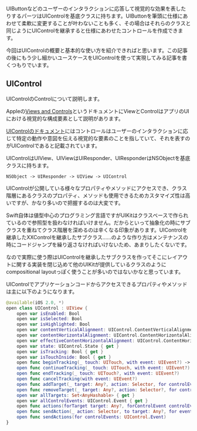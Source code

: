 UIButtonなどのユーザーのインタラクションに応答して視覚的な効果を表したりするパーツはUIControlを基底クラスに持ちます。UIButtonを筆頭に仕様にあわせて柔軟に変更することが叶わないことも多く、その場合はそれらのクラスと同じようにUIControlを継承すると仕様にあわせたコントロールを作成できます。

今回はUIControlの概要と基本的な使い方を紹介できればと思います。この記事の後にもう少し細かいユースケースをUIControlを使って実現してみる記事を書くつもりでいます。　

## UIControl

UIControlのControlについて説明します。

Appleの[Views and Controls](https://developer.apple.com/documentation/uikit/uicontrol)というドキュメントにViewとControlはアプリのUIにおける視覚的な構成要素として説明があります。

[UIControlのドキュメント](https://developer.apple.com/documentation/uikit/uicontrol)にはコントロールはユーザーのインタラクションに応じて特定の動作や意図を伝える視覚的な要素のことを指していて、それを表すのがUIControlであると記載されています。

UIControlはUIView、UIViewはUIResponder、UIResponderはNSObjectを基底クラスに持ちます。

```
NSObject -> UIResponder -> UIView -> UIControl
```

UIControlが公開している様々なプロパティやメソッドにアクセスでき、クラス階層にあるクラスのプロパティ、メソッドも使用できるためカスタマイズ性は高いですが、かなり多いので把握するのは大変です。

Swift自体は値型中心のプログラミング言語ですがUIKitはクラスベースで作られているので参照型を扱わなければいけません。だからといって抽象化の時にサブクラスを重ねてクラス階層を深めるのは辛くなる印象があります。UIControlを継承したXXControlを継承したサブクラス……のような作り方はメンテナンスの時にコードジャンプを繰り返さなければいけないため、あまりしたくないです。

なので実際に使う際はUIControlを継承したサブクラスを作ってそこにレイアウトに関する実装を閉じ込めて他のUIKitが提供しているクラスのようにcompositional layoutっぽく使うことが多いのではないかなと思っています。

UIControlでアプリケーションコードからアクセスできるプロパティやメソッドは主に以下のようになります。

```swift
@available(iOS 2.0, *)
open class UIControl : UIView {
    open var isEnabled: Bool
    open var isSelected: Bool
    open var isHighlighted: Bool
    open var contentVerticalAlignment: UIControl.ContentVerticalAlignment
    open var contentHorizontalAlignment: UIControl.ContentHorizontalAlignment
    open var effectiveContentHorizontalAlignment: UIControl.ContentHorizontalAlignment { get }     
    open var state: UIControl.State { get }
    open var isTracking: Bool { get }
    open var isTouchInside: Bool { get }    
    open func beginTracking(_ touch: UITouch, with event: UIEvent?) -> Bool
    open func continueTracking(_ touch: UITouch, with event: UIEvent?) -> Bool
    open func endTracking(_ touch: UITouch?, with event: UIEvent?)
    open func cancelTracking(with event: UIEvent?)
    open func addTarget(_ target: Any?, action: Selector, for controlEvents: UIControl.Event)
    open func removeTarget(_ target: Any?, action: Selector?, for controlEvents: UIControl.Event)
    open var allTargets: Set<AnyHashable> { get }
    open var allControlEvents: UIControl.Event { get }    
    open func actions(forTarget target: Any?, forControlEvent controlEvent: UIControl.Event) -> [String]?
    open func sendAction(_ action: Selector, to target: Any?, for event: UIEvent?)
    open func sendActions(for controlEvents: UIControl.Event)
}
```











